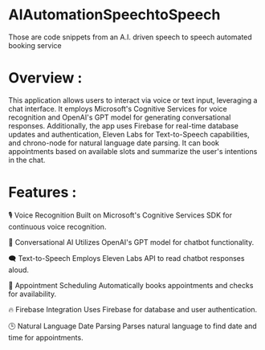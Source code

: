 # AIAutomationSpeechtoSpeech
Those are code snippets from an A.I. driven speech to speech automated booking service

# Overview : 

This application allows users to interact via voice or text input, leveraging a chat interface. It employs Microsoft's Cognitive Services for voice recognition and OpenAI's GPT model for generating conversational responses. Additionally, the app uses Firebase for real-time database updates and authentication, Eleven Labs for Text-to-Speech capabilities, and chrono-node for natural language date parsing. It can book appointments based on available slots and summarize the user's intentions in the chat.

# Features :

🎙️ Voice Recognition
Built on Microsoft's Cognitive Services SDK for continuous voice recognition.

🤖 Conversational AI
Utilizes OpenAI's GPT model for chatbot functionality.

🗨️ Text-to-Speech
Employs Eleven Labs API to read chatbot responses aloud.

📅 Appointment Scheduling
Automatically books appointments and checks for availability.

🔥 Firebase Integration
Uses Firebase for database and user authentication.

🕒 Natural Language Date Parsing
Parses natural language to find date and time for appointments.
